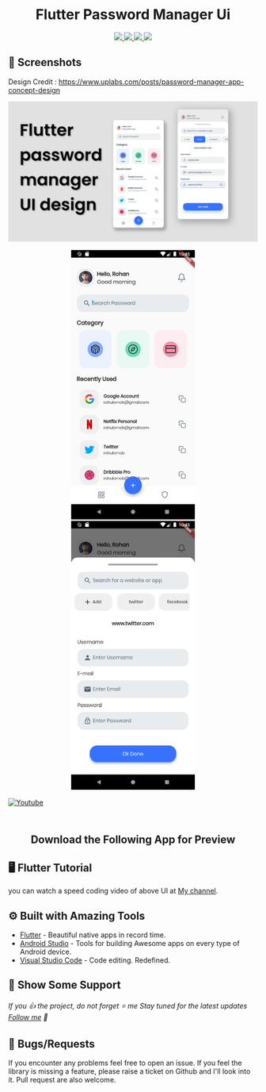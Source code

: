 <h1 align="center"> Flutter Password Manager Ui </h1>

<!-- <p align="center">
<img src="https://raw.githubusercontent.com/sagarshende23/flutter_zomato_ui/master/zomato%20logo.png" >
  </p> -->

</h1>
<p align="center">
   <a href="https://github.com/RohanArora13">
    <img src="https://img.shields.io/badge/Github-Rohan Arora-black.svg?style=for-the-badge">
  </a>
  <a href="https://github.com/RohanArora13/flutter-password-manager-ui/stargazers">
    <img src="https://img.shields.io/github/stars/RohanArora13/flutter-password-manager-ui.svg?style=for-the-badge">
  </a>
  <a href="https://play.google.com/">
    <img src="https://img.shields.io/badge/Google-PlayStore-green.svg?style=for-the-badge">
  </a>
   <a href="https://www.youtube.com/watch?v=TlOu8205eaU">
    <img src="https://img.shields.io/badge/YouTube-Rohan Arora-red.svg?style=for-the-badge">
  </a>
 
</p>


## 📱 Screenshots #

Design Credit : https://www.uplabs.com/posts/password-manager-app-concept-design

</a>
   <a href="https://www.youtube.com/watch?v=TlOu8205eaU">
<img src="https://raw.githubusercontent.com/RohanArora13/flutter-password-manager-ui/master/thumbnail.png" >
</a>

<p align="center">
  <img src="https://raw.githubusercontent.com/RohanArora13/flutter-password-manager-ui/master/Screenshot_1.png" width="250" hspace="8">
  <img src="https://raw.githubusercontent.com/RohanArora13/flutter-password-manager-ui/master/Screenshot_2.png" width="250" hspace="8">
  
</p>

[![Youtube](https://raw.githubusercontent.com/sagarshende23/shared_preference_flutter/master/Subscribe.png)](https://www.youtube.com/@RohanArora13?sub_confirmation=1)


<h2 align="center">
    <br>
  Download the Following App for Preview 
  <br>
</h2>
<p align="center">
<!-- <a href="https://api.codemagic.io/artifacts/639da869-0eaa-453b-a013-304269374f4f/3a35b54e-bfcf-4ad2-9696-b3a93c7fef57/app-release.apk" title="Image from PNG Image"><img src="https://i.imgur.com/srMcFcx.png" height="100"width="300" alt="download android app"></a> -->
</p>

## 🖥 Flutter Tutorial
you can watch a speed coding video of above UI at [My channel](https://www.youtube.com/watch?v=TlOu8205eaU). 


## ⚙️ Built with Amazing Tools
* [Flutter](https://flutter.dev/) - Beautiful native apps in record time.
* [Android Studio](https://developer.android.com/studio/index.html/) - Tools for building Awesome apps on every type of Android device.
* [Visual Studio Code](https://code.visualstudio.com/) - Code editing. Redefined.


## 🤝 Show Some Support #
###### If you 👍 the project, do not forget ⭐️ me Stay tuned for the latest updates [Follow me](https://github.com/sagarshende23) 🤙


## 🐛 Bugs/Requests #
If you encounter any problems feel free to open an issue. If you feel the library is missing a feature, please raise a ticket on Github and I'll look into it. Pull request are also welcome.

